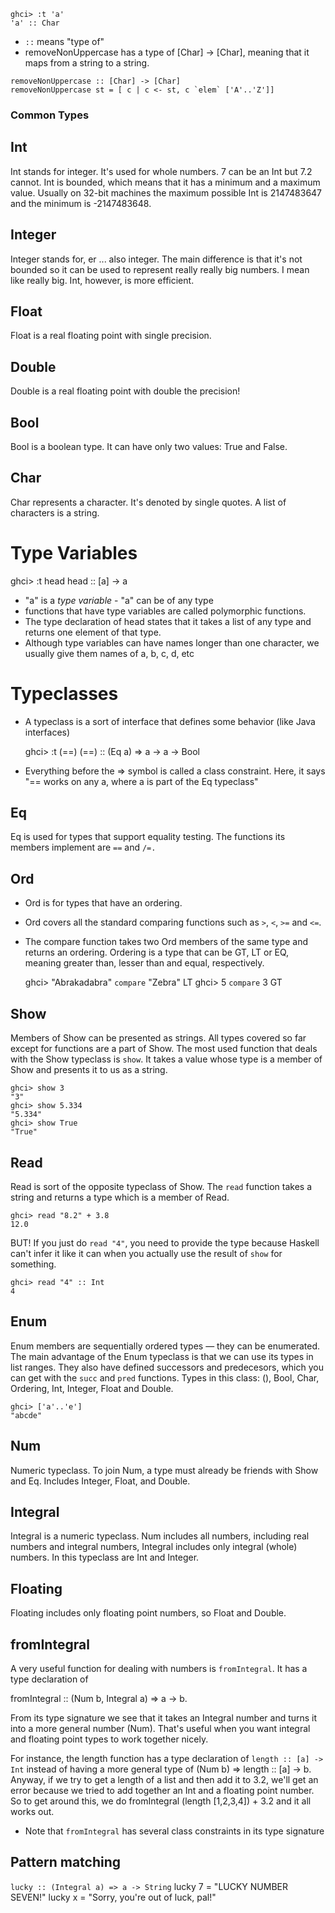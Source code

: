 

    ghci> :t 'a'
    'a' :: Char

* `::` means "type of"
* removeNonUppercase has a type of [Char] -> [Char], meaning that it maps from a string to a string.

```
removeNonUppercase :: [Char] -> [Char]
removeNonUppercase st = [ c | c <- st, c `elem` ['A'..'Z']]
```

### Common Types

Int
---

Int stands for integer. It's used for whole numbers. 7 can be an Int but 7.2
cannot. Int is bounded, which means that it has a minimum and a maximum value.
Usually on 32-bit machines the maximum possible Int is 2147483647 and the
minimum is -2147483648.

Integer
-------

Integer stands for, er ... also integer. The main difference is that it's not
bounded so it can be used to represent really really big numbers. I mean like
really big. Int, however, is more efficient.


Float
-----

Float is a real floating point with single precision.

Double
------

Double is a real floating point with double the precision!



Bool
----

Bool is a boolean type. It can have only two values: True and False.

Char
----

Char represents a character. It's denoted by single quotes. A list of characters
is a string.


Type Variables
==============

  ghci> :t head
  head :: [a] -> a

* "a" is a *type variable* - "a" can be of any type
* functions that have type variables are called polymorphic functions.
* The type declaration of head states that it takes a list of any type and returns one element of that type.
* Although type variables can have names longer than one character, we usually give them names of a, b, c, d, etc

Typeclasses
===========

* A typeclass is a sort of interface that defines some behavior (like Java
  interfaces)

    ghci> :t (==)
    (==) :: (Eq a) => a -> a -> Bool

* Everything before the => symbol is called a class constraint. Here, it says
  "== works on any a, where a is part of the Eq typeclass"

Eq
--
Eq is used for types that support equality testing. The functions its members implement are `==` and `/=.`


Ord
---

* Ord is for types that have an ordering.
* Ord covers all the standard comparing functions such as `>`, `<`, `>=` and
 `<=`.
* The compare function takes two Ord members of the same type and returns an
  ordering. Ordering is a type that can be GT, LT or EQ, meaning greater than,
 lesser than and equal, respectively.

    ghci> "Abrakadabra" `compare` "Zebra"
    LT
    ghci> 5 `compare` 3
    GT

Show
----

Members of Show can be presented as strings. All types covered so far except for
functions are a part of Show. The most used function that deals with the Show
typeclass is `show`. It takes a value whose type is a member of Show and presents
it to us as a string.

    ghci> show 3
    "3"
    ghci> show 5.334
    "5.334"
    ghci> show True
    "True"

Read
----

Read is sort of the opposite typeclass of Show. The `read` function takes a string
and returns a type which is a member of Read.


    ghci> read "8.2" + 3.8
    12.0

BUT! If you just do `read "4"`, you need to provide the type because Haskell
can't infer it like it can when you actually use the result of `show` for
something.

    ghci> read "4" :: Int
    4

Enum
----

Enum members are sequentially ordered types — they can be enumerated. The main
advantage of the Enum typeclass is that we can use its types in list ranges.
They also have defined successors and predecesors, which you can get with the
`succ` and `pred` functions. Types in this class: (), Bool, Char, Ordering, Int,
Integer, Float and Double.

    ghci> ['a'..'e']
    "abcde"


Num
---

Numeric typeclass. To join Num, a type must already be friends with Show and Eq.
Includes Integer, Float, and Double.

Integral
--------

Integral is a numeric typeclass. Num includes all numbers, including real
numbers and integral numbers, Integral includes only integral (whole) numbers.
In this typeclass are Int and Integer.

Floating
--------

Floating includes only floating point numbers, so Float and Double.


fromIntegral
------------

A very useful function for dealing with numbers is `fromIntegral`. It has a type
declaration of

  fromIntegral :: (Num b, Integral a) => a -> b.

From its type signature we see that it takes an Integral number and turns it
into a more general number (Num). That's useful when you want integral and floating
point types to work together nicely.

For instance, the length function has a type declaration
of `length :: [a] -> Int` instead of having a more general type of (Num b) =>
length :: [a] -> b. Anyway, if we try to get a length of a list and then add it
to 3.2, we'll get an error because we tried to add together an Int and a
floating point number. So to get around this, we do
fromIntegral (length [1,2,3,4]) + 3.2 and it all works out.

* Note that `fromIntegral` has several class constraints in its type signature

Pattern matching
----------------

`lucky :: (Integral a) => a -> String`
lucky 7 = "LUCKY NUMBER SEVEN!"
lucky x = "Sorry, you're out of luck, pal!"
